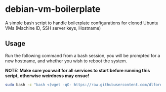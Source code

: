 # debian-vm-boilerplate

A simple bash script to handle boilerplate configurations for cloned Ubuntu VMs (Machine ID, SSH server keys, Hostname)

## Usage

Run the following command from a bash session, you will be prompted for a new hostname, and whether you wish to reboot the system.

**NOTE: Make sure you wait for all services to start before running this script, otherwise weirdness may ensue!**

```sh
sudo bash -c "bash <(wget -qO- https://raw.githubusercontent.com/dlford/ubuntu-vm-boilerplate/master/run.sh)"
```
